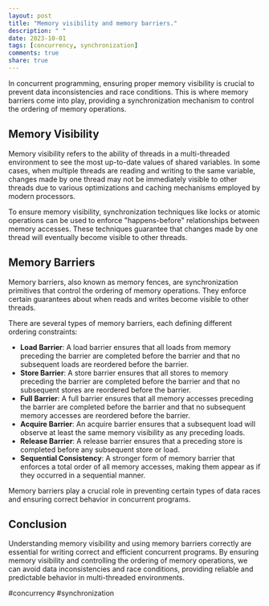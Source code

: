 ```yaml
---
layout: post
title: "Memory visibility and memory barriers."
description: " "
date: 2023-10-01
tags: [concurrency, synchronization]
comments: true
share: true
---
```


In concurrent programming, ensuring proper memory visibility is crucial to prevent data inconsistencies and race conditions. This is where memory barriers come into play, providing a synchronization mechanism to control the ordering of memory operations.

## Memory Visibility

Memory visibility refers to the ability of threads in a multi-threaded environment to see the most up-to-date values of shared variables. In some cases, when multiple threads are reading and writing to the same variable, changes made by one thread may not be immediately visible to other threads due to various optimizations and caching mechanisms employed by modern processors.

To ensure memory visibility, synchronization techniques like locks or atomic operations can be used to enforce "happens-before" relationships between memory accesses. These techniques guarantee that changes made by one thread will eventually become visible to other threads.

## Memory Barriers

Memory barriers, also known as memory fences, are synchronization primitives that control the ordering of memory operations. They enforce certain guarantees about when reads and writes become visible to other threads.

There are several types of memory barriers, each defining different ordering constraints:

- **Load Barrier**: A load barrier ensures that all loads from memory preceding the barrier are completed before the barrier and that no subsequent loads are reordered before the barrier.
- **Store Barrier**: A store barrier ensures that all stores to memory preceding the barrier are completed before the barrier and that no subsequent stores are reordered before the barrier.
- **Full Barrier**: A full barrier ensures that all memory accesses preceding the barrier are completed before the barrier and that no subsequent memory accesses are reordered before the barrier.
- **Acquire Barrier**: An acquire barrier ensures that a subsequent load will observe at least the same memory visibility as any preceding loads.
- **Release Barrier**: A release barrier ensures that a preceding store is completed before any subsequent store or load.
- **Sequential Consistency**: A stronger form of memory barrier that enforces a total order of all memory accesses, making them appear as if they occurred in a sequential manner.

Memory barriers play a crucial role in preventing certain types of data races and ensuring correct behavior in concurrent programs.

## Conclusion

Understanding memory visibility and using memory barriers correctly are essential for writing correct and efficient concurrent programs. By ensuring memory visibility and controlling the ordering of memory operations, we can avoid data inconsistencies and race conditions, providing reliable and predictable behavior in multi-threaded environments.

#concurrency #synchronization